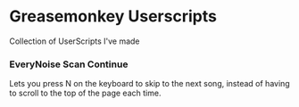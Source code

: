 # Greasemonkey Userscripts
Collection of UserScripts I've made

### EveryNoise Scan Continue
Lets you press N on the keyboard to skip to the next song, instead of having to scroll to the top of the page each time.
